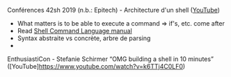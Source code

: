 

Conférences 42sh 2019 (n.b.: Epitech) - Architecture d'un shell ([YouTube](https://www.youtube.com/watch?v=oIFRiwFRSRY&t=745s))
- What matters is to be able to execute a command => if's, etc. come after
- Read [Shell Command Language manual](https://pubs.opengroup.org/onlinepubs/009695399/utilities/xcu_chap02.html)
- Syntax abstraite vs concrète, arbre de parsing
- 

EnthusiastiCon - Stefanie Schirmer “OMG building a shell in 10 minutes” ([YouTube]https://www.youtube.com/watch?v=k6TTj4C0LF0)
